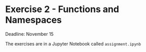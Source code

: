 # Exercise 2 - Functions and Namespaces

Deadline: November 15

The exercises are in a Jupyter Notebook called `assignment.ipynb`





